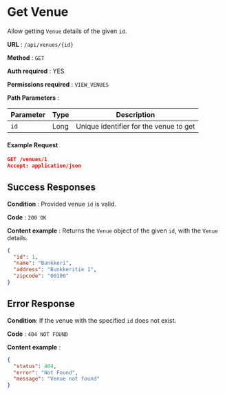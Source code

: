 # Get Venue

Allow getting `Venue` details of the given `id`.

**URL** : `/api/venues/{id}`

**Method** : `GET`

**Auth required** : YES

**Permissions required** : `VIEW_VENUES`

**Path Parameters** :

| Parameter | Type | Description                            |
| --------- | ---- | -------------------------------------- |
| `id`      | Long | Unique identifier for the venue to get |

#### Example Request

```json
GET /venues/1
Accept: application/json
```

## Success Responses

**Condition** : Provided venue `id` is valid.

**Code** : `200 OK`

**Content example** : Returns the `Venue` object of the given `id`, with the `Venue` details.

```json
{
  "id": 1,
  "name": "Bunkkeri",
  "address": "Bunkkeritie 1",
  "zipcode": "00100"
}
```

## Error Response

**Condition**: If the venue with the specified `id` does not exist.

**Code** : `404 NOT FOUND`

**Content example** :

```json
{
  "status": 404,
  "error": "Not Found",
  "message": "Venue not found"
}
```

